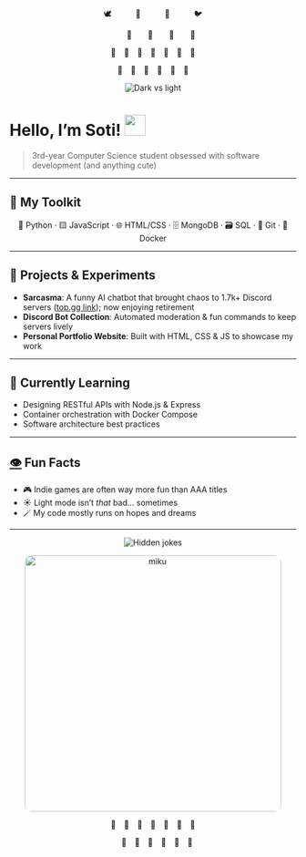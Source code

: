 <p align="center">
  🕊️   🦜   🦅   🐦
</p>
<p align="center">
    🦋  🐝  🐞  🦋
</p>
<p align="center">
  🌲 🌳 🌲 🌴 🌱 🌳 🌲
</p>
<p align="center">
  🌼 🌸 🍄 🌻 🌷 🍂
</p>

<p align="center">
  <picture>
    <source media="(prefers-color-scheme: dark)" srcset="https://readme-typing-svg.herokuapp.com?font=Mouse+Memoirs&pause=240000&color=00FFB2&background=0D1117&center=true&vCenter=true&repeat=false&width=450&lines=welcome+to+the+void~;darkness+is+just+a+hug+from+space+👽;...still+here?;wow%2C+you+must+really+like+me+if+you're+still+here+🥺" />
    <img src="https://readme-typing-svg.herokuapp.com?font=Mouse+Memoirs&pause=180000&color=FF6F61&background=FFF5BA&center=true&vCenter=true&repeat=false&width=450&lines=bright+and+shiny~+☀️;chirp+chirp~+it’s+bright!;...still+reading%3F;this+scroll’s+got+lore%2C+huh?" alt="Dark vs light" />
  </picture>
</p>


<h1> Hello, I’m Soti! 
  <a href="https://www.pinterest.com/pin/1900024839029249/" target="_blank">
    <img src="https://i.pinimg.com/736x/51/bc/8a/51bc8a6574ab2034ede409fc8170dbff.jpg" width="37">
  </a> 
</h1>

> 3rd-year Computer Science student obsessed with software development (and anything cute)

---

## 🔧 My Toolkit
<p align="center">
  🐍 Python · 🟨 JavaScript · 🌐 HTML/CSS · 🗄️ MongoDB · 🗃️ SQL · 🔧 Git · 🐳 Docker
</p>

---

## 💼 Projects & Experiments
- **Sarcasma**: A funny AI chatbot that brought chaos to 1.7k+ Discord servers ([top.gg link](https://top.gg/bot/1096848485183127712?s=0a4cd6574a7d6)); now enjoying retirement
- **Discord Bot Collection**: Automated moderation & fun commands to keep servers lively
- **Personal Portfolio Website**: Built with HTML, CSS & JS to showcase my work

---

## 🔎 Currently Learning
- Designing RESTful APIs with Node.js & Express
- Container orchestration with Docker Compose
- Software architecture best practices

---

## [👁️](https://discord.com/vanityurl/dotcom/steakpants/flour/flower/index11.html) Fun Facts
- 🎮 Indie games are often way more fun than AAA titles
- ☀️ Light mode isn’t *that* bad... sometimes
- 🪄 My code mostly runs on hopes and dreams

---

<!-- ## 📫 Let’s Connect
- 💬 rember to add website here when ready

---
-->

<p align="center">
  <picture>
    <img src="https://readme-typing-svg.herokuapp.com?font=Mouse+Memoirs&pause=300000&color=8D72E1&center=true&vCenter=true&repeat=false&width=500&lines=;still+here%3F+fine%2C+lemme+find+some+dumb+jokes...;why+don’t+programmers+like+nature%3F+...too+many+bugs;why+did+the+JavaScript+array+break+up+with+its+partner%3F+...it+needed+space+to+think;why+did+the+Python+dev+break+up+with+Java%3F+...because+it+was+too+classy;why+was+the+Javascript+developer+so+calm%3F+...because+they+always+handled+promises;what+do+you+call+8+hobbits%3F+...a+hobbyte;so...+you're+still+here+for+some+reason...;do+you+want+an+achievement+for+staring+at+text+for+so+long+or+something%3F;k+bye;+" alt="Hidden jokes" />
  </picture>
</p>


<p align="center">
  <a href="https://www.pinterest.com/pin/221169031695412619/" target="_blank">
    <img src="https://i.pinimg.com/736x/fe/b9/0f/feb90fae17b7e76bc8db21d5c0344ad6.jpg" alt="miku" width="450" style="border-radius: 12px;">
  </a>
  <br>
</p>

<p align="center">
  🌲 🌳 🌲 🌴 🌱 🌳 🌲  
</p>
<p align="center">
   🌸 🍄 🌻 🌷 🍂 🦔
</p>
